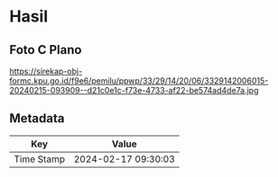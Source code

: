 # Hasil

## Foto C Plano

https://sirekap-obj-formc.kpu.go.id/f9e6/pemilu/ppwp/33/29/14/20/06/3329142006015-20240215-093909--d21c0e1c-f73e-4733-af22-be574ad4de7a.jpg


## Metadata

| Key        | Value               |
| ---------- | ------------------- |
| Time Stamp | 2024-02-17 09:30:03 |



